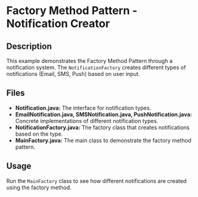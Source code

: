 # Factory Method Pattern - Notification Creator

## Description
This example demonstrates the Factory Method Pattern through a notification system. The `NotificationFactory` creates different types of notifications (Email, SMS, Push) based on user input.

## Files
- **Notification.java:** The interface for notification types.
- **EmailNotification.java, SMSNotification.java, PushNotification.java:** Concrete implementations of different notification types.
- **NotificationFactory.java:** The factory class that creates notifications based on the type.
- **MainFactory.java:** The main class to demonstrate the factory method pattern.

## Usage
Run the `MainFactory` class to see how different notifications are created using the factory method.

